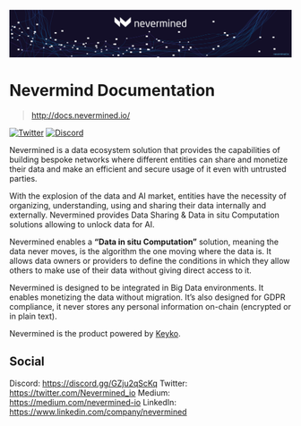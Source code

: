 [![banner](https://raw.githubusercontent.com/nevermined-io/assets/main/images/logo/banner_logo.png)](https://nevermined.io)




# Nevermind Documentation

> http://docs.nevermined.io/


[![Twitter](https://img.shields.io/twitter/follow/nevermined_io?style=social)](https://twitter.com/nevermined_io)
[![Discord](https://img.shields.io/discord/775670012446507028.svg?color=7289da&label=Discord&logo=discord&style=flat-square)](https://discord.gg/GZju2qScKq)


Nevermined is a data ecosystem solution that provides the capabilities of
building bespoke networks where different entities can share and monetize their
data and make an efficient and secure usage of it even with untrusted parties.

With the explosion of the data and AI market, entities have the necessity of
organizing, understanding, using and sharing their data internally and
externally. Nevermined provides Data Sharing & Data in situ Computation solutions
allowing to unlock data for AI.

Nevermined enables a __“Data in situ Computation”__ solution, meaning the data never
moves, is the algorithm the one moving where the data is. It allows data owners
or providers to define the conditions in which they allow others to make use of
their data without giving direct access to it.

Nevermined is designed to be integrated in Big Data environments. It enables
monetizing the data without migration. It’s also designed for GDPR compliance,
it never stores any personal information on-chain (encrypted or in plain text).

Nevermined is the product powered by [Keyko](https://keyko.io).


## Social

Discord: https://discord.gg/GZju2qScKq
Twitter: https://twitter.com/Nevermined_io
Medium: https://medium.com/nevermined-io
LinkedIn: https://www.linkedin.com/company/nevermined
